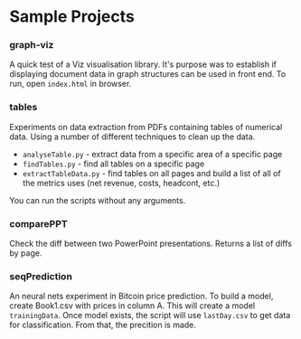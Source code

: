 # Sample Projects

### graph-viz
A quick test of a Viz visualisation library. It's purpose was to establish if displaying document data in graph structures can be used in front end. To run, open `index.html` in browser.

### tables
Experiments on data extraction from PDFs containing tables of numerical data. Using a number of different techniques to clean up the data.
- `analyseTable.py` - extract data from a specific area of a specific page
- `findTables.py` - find all tables on a specific page
- `extractTableData.py` - find tables on all pages and build a list of all of the metrics uses (net revenue, costs, headcont, etc.)

You can run the scripts without any arguments.

### comparePPT
Check the diff between two PowerPoint presentations. Returns a list of diffs by page.

### seqPrediction
An neural nets experiment in Bitcoin price prediction. To build a model, create Book1.csv with prices in column A. This will create a model `trainingData`. Once model exists, the script will use `lastDay.csv` to get data for classification. From that, the precition is made.